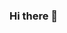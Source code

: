 ### Hi there 👋

<!--
**Burial0268/Burial0268** is a ✨ _special_ ✨ repository because its `README.md` (this file) appears on your GitHub profile.

Here are some ideas to get you started:

- 🔭 I’m currently working on [GBCLstudio](https://gbclstudio.cn)
- 🌱 I’m currently learning Html5
- 🇨🇳 I'm living in Heyuan,GuangDong,China now
- 🌿 I'm studying in a middle school and I'm in Class 7,Grade 8(2021-2022)
- ❤ I love sports so much and I'm a Taekwondo student(Primary Level)
- 💰 But in 03,August,2021,I suffered a fraud.So [can you help me](https://afdian.net/GBCLstudio)
- ✈ My telegram is:[check here](https://t.me/@Burial0268)
- Thanks！！！
-->
